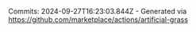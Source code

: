 Commits: 2024-09-27T16:23:03.844Z - Generated via https://github.com/marketplace/actions/artificial-grass
<br>

